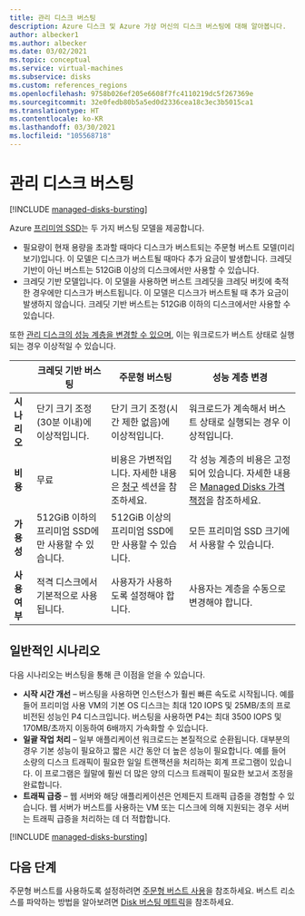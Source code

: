 ```yaml
---
title: 관리 디스크 버스팅
description: Azure 디스크 및 Azure 가상 머신의 디스크 버스팅에 대해 알아봅니다.
author: albecker1
ms.author: albecker
ms.date: 03/02/2021
ms.topic: conceptual
ms.service: virtual-machines
ms.subservice: disks
ms.custom: references_regions
ms.openlocfilehash: 9758b026ef205e6608f7fc4110219dc5f267369e
ms.sourcegitcommit: 32e0fedb80b5a5ed0d2336cea18c3ec3b5015ca1
ms.translationtype: HT
ms.contentlocale: ko-KR
ms.lasthandoff: 03/30/2021
ms.locfileid: "105568718"
---
```

# <a name="managed-disk-bursting"></a>관리 디스크 버스팅
[!INCLUDE [managed-disks-bursting](../../includes/managed-disks-bursting.md)]

Azure [프리미엄 SSD](disks-types.md#premium-ssd)는 두 가지 버스팅 모델을 제공합니다.

- 필요량이 현재 용량을 초과할 때마다 디스크가 버스트되는 주문형 버스트 모델(미리 보기)입니다. 이 모델은 디스크가 버스트될 때마다 추가 요금이 발생합니다. 크레딧 기반이 아닌 버스트는 512GiB 이상의 디스크에서만 사용할 수 있습니다.
- 크레딧 기반 모델입니다. 이 모델을 사용하면 버스트 크레딧을 크레딧 버킷에 축적한 경우에만 디스크가 버스트됩니다. 이 모델은 디스크가 버스트될 때 추가 요금이 발생하지 않습니다. 크레딧 기반 버스트는 512GiB 이하의 디스크에서만 사용할 수 있습니다.

또한 [관리 디스크의 성능 계층을 변경할 수 있으며](disks-change-performance.md), 이는 워크로드가 버스트 상태로 실행되는 경우 이상적일 수 있습니다.

|  |크레딧 기반 버스팅  |주문형 버스팅  |성능 계층 변경  |
|---------|---------|---------|---------|
| **시나리오**|단기 크기 조정(30분 이내)에 이상적입니다.|단기 크기 조정(시간 제한 없음)에 이상적입니다.|워크로드가 계속해서 버스트 상태로 실행되는 경우 이상적입니다.|
|**비용**     |무료         |비용은 가변적입니다. 자세한 내용은 [청구](#billing) 섹션을 참조하세요.        |각 성능 계층의 비용은 고정되어 있습니다. 자세한 내용은 [Managed Disks 가격 책정](https://azure.microsoft.com/pricing/details/managed-disks/)을 참조하세요.         |
|**가용성**     |512GiB 이하의 프리미엄 SSD에만 사용할 수 있습니다.         |512GiB 이상의 프리미엄 SSD에만 사용할 수 있습니다.         |모든 프리미엄 SSD 크기에서 사용할 수 있습니다.         |
|**사용 여부**     |적격 디스크에서 기본적으로 사용됩니다.         |사용자가 사용하도록 설정해야 합니다.         |사용자는 계층을 수동으로 변경해야 합니다.         |

## <a name="common-scenarios"></a>일반적인 시나리오
다음 시나리오는 버스팅을 통해 큰 이점을 얻을 수 있습니다.
- **시작 시간 개선** – 버스팅을 사용하면 인스턴스가 훨씬 빠른 속도로 시작됩니다. 예를 들어 프리미엄 사용 VM의 기본 OS 디스크는 최대 120 IOPS 및 25MB/초의 프로비전된 성능인 P4 디스크입니다. 버스팅을 사용하면 P4는 최대 3500 IOPS 및 170MB/초까지 이동하여 6배까지 가속화할 수 있습니다.
- **일괄 작업 처리** – 일부 애플리케이션 워크로드는 본질적으로 순환됩니다. 대부분의 경우 기본 성능이 필요하고 짧은 시간 동안 더 높은 성능이 필요합니다. 예를 들어 소량의 디스크 트래픽이 필요한 일일 트랜잭션을 처리하는 회계 프로그램이 있습니다. 이 프로그램은 월말에 훨씬 더 많은 양의 디스크 트래픽이 필요한 보고서 조정을 완료합니다.
- **트래픽 급증** – 웹 서버와 해당 애플리케이션은 언제든지 트래픽 급증을 경험할 수 있습니다. 웹 서버가 버스트를 사용하는 VM 또는 디스크에 의해 지원되는 경우 서버는 트래픽 급증을 처리하는 데 더 적합합니다. 

[!INCLUDE [managed-disks-bursting](../../includes/managed-disks-bursting-2.md)]

## <a name="next-steps"></a>다음 단계

주문형 버스트를 사용하도록 설정하려면 [주문형 버스트 사용](disks-enable-bursting.md)을 참조하세요.
버스트 리소스를 파악하는 방법을 알아보려면 [Disk 버스팅 메트릭](disks-metrics.md)을 참조하세요.
